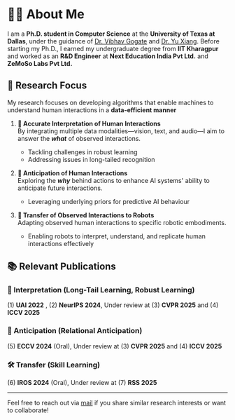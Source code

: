 # 👨‍💻 About Me

I am a **Ph.D. student in Computer Science** at the **University of Texas at Dallas**, under the guidance of [Dr. Vibhav Gogate](https://personal.utdallas.edu/~vibhav.gogate/) and [Dr. Yu Xiang](https://yuxng.github.io/). Before starting my Ph.D., I earned my undergraduate degree from **IIT Kharagpur** and worked as an **R&D Engineer** at **Next Education India Pvt Ltd.** and **ZeMoSo Labs Pvt Ltd.** 

## 🧩 Research Focus

My research focuses on developing algorithms that enable machines to understand human interactions in a **data-efficient manner**

1. **🎥 Accurate Interpretation of Human Interactions**  
   By integrating multiple data modalities—vision, text, and audio—I aim to answer the **_what_** of observed interactions.  
   - Tackling challenges in robust learning  
   - Addressing issues in long-tailed recognition  

2. **🔮 Anticipation of Human Interactions**  
   Exploring the **_why_** behind actions to enhance AI systems' ability to anticipate future interactions.  
   - Leveraging underlying priors for predictive AI behaviour  

3. **🤖 Transfer of Observed Interactions to Robots**  
   Adapting observed human interactions to specific robotic embodiments.  
   - Enabling robots to interpret, understand, and replicate human interactions effectively

## 📚 Relevant Publications

### 🧠 Interpretation (Long-Tail Learning, Robust Learning)  
(1) **UAI 2022** , (2) **NeurIPS 2024**, Under review at (3) **CVPR 2025** and (4) **ICCV 2025**

### 🔗 Anticipation (Relational Anticipation)  
(5) **ECCV 2024** (Oral), Under review at (3) **CVPR 2025** and (4) **ICCV 2025**

### 🛠️ Transfer (Skill Learning)  
(6) **IROS 2024** (Oral), Under review at (7) **RSS 2025**

---

Feel free to reach out via [mail](rohith.peddi@utdallas.edu) if you share similar research interests or want to collaborate!
